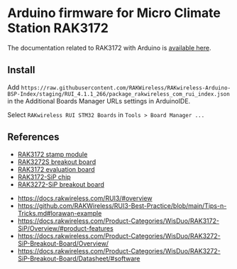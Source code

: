 # Arduino firmware for Micro Climate Station RAK3172

The documentation related to RAK3172 with Arduino is [available here](https://docs.rakwireless.com/product-categories/wisduo/rak3172-module/quickstart/).

## Install
Add `https://raw.githubusercontent.com/RAKWireless/RAKwireless-Arduino-BSP-Index/staging/RUI_4.1.1_266/package_rakwireless_com_rui_index.json` in the Additional Boards Manager URLs settings in ArduinoIDE.

Select `RAKwireless RUI STM32 Boards` in `Tools > Board Manager ...`

## References

- [RAK3172 stamp module](https://docs.rakwireless.com/Product-Categories/WisDuo/RAK3172-Module/Overview/)
- [RAK3272S breakout board](https://docs.rakwireless.com/Product-Categories/WisDuo/RAK3272S-Breakout-Board/Overview/)
- [RAK3172 evaluation board](https://docs.rakwireless.com/Product-Categories/WisDuo/RAK3172-Evaluation-Board/Overview/)
- [RAK3172-SiP chip](https://docs.rakwireless.com/Product-Categories/WisDuo/RAK3172-SiP/Overview/)
- [RAK3272-SiP breakout board](https://docs.rakwireless.com/Product-Categories/WisDuo/RAK3272-SiP-Breakout-Board/Overview/)

* https://docs.rakwireless.com/RUI3/#overview
* https://github.com/RAKWireless/RUI3-Best-Practice/blob/main/Tips-n-Tricks.md#lorawan-example
* https://docs.rakwireless.com/Product-Categories/WisDuo/RAK3172-SiP/Overview/#product-features
* https://docs.rakwireless.com/Product-Categories/WisDuo/RAK3272-SiP-Breakout-Board/Overview/
* https://docs.rakwireless.com/Product-Categories/WisDuo/RAK3272-SiP-Breakout-Board/Datasheet/#software

